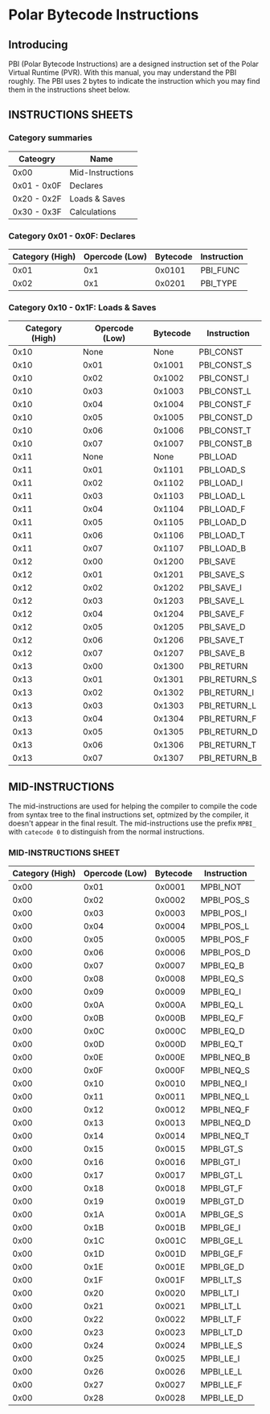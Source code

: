 # Polar Bytecode Instructions
## Introducing
PBI (Polar Bytecode Instructions) are a designed instruction set of the Polar Virtual Runtime (PVR).
With this manual, you may understand the PBI roughly.
The PBI uses 2 bytes to indicate the instruction which you may find them in the instructions sheet below.

## INSTRUCTIONS SHEETS

### Category summaries

|Cateogry|Name|
| ------------ | ------------ |
|0x00|Mid-Instructions|
|0x01 - 0x0F|Declares|
|0x20 - 0x2F|Loads & Saves|
|0x30 - 0x3F|Calculations|

### Category 0x01 - 0x0F: Declares

|Category (High)|Opercode (Low)|Bytecode|Instruction|
| ------------ | ------------ | ------------ | ------------ |
|0x01|0x1|0x0101|PBI_FUNC|
|0x02|0x1|0x0201|PBI_TYPE|

### Category 0x10 - 0x1F: Loads & Saves

|Category (High)|Opercode (Low)|Bytecode|Instruction|
| ------------ | ------------ | ------------ | ------------ |
|0x10|None|None|PBI_CONST|
|0x10|0x01|0x1001|PBI_CONST_S|
|0x10|0x02|0x1002|PBI_CONST_I|
|0x10|0x03|0x1003|PBI_CONST_L|
|0x10|0x04|0x1004|PBI_CONST_F|
|0x10|0x05|0x1005|PBI_CONST_D|
|0x10|0x06|0x1006|PBI_CONST_T|
|0x10|0x07|0x1007|PBI_CONST_B|
|0x11|None|None|PBI_LOAD|
|0x11|0x01|0x1101|PBI_LOAD_S|
|0x11|0x02|0x1102|PBI_LOAD_I|
|0x11|0x03|0x1103|PBI_LOAD_L|
|0x11|0x04|0x1104|PBI_LOAD_F|
|0x11|0x05|0x1105|PBI_LOAD_D|
|0x11|0x06|0x1106|PBI_LOAD_T|
|0x11|0x07|0x1107|PBI_LOAD_B|
|0x12|0x00|0x1200|PBI_SAVE|
|0x12|0x01|0x1201|PBI_SAVE_S|
|0x12|0x02|0x1202|PBI_SAVE_I|
|0x12|0x03|0x1203|PBI_SAVE_L|
|0x12|0x04|0x1204|PBI_SAVE_F|
|0x12|0x05|0x1205|PBI_SAVE_D|
|0x12|0x06|0x1206|PBI_SAVE_T|
|0x12|0x07|0x1207|PBI_SAVE_B|
|0x13|0x00|0x1300|PBI_RETURN|
|0x13|0x01|0x1301|PBI_RETURN_S|
|0x13|0x02|0x1302|PBI_RETURN_I|
|0x13|0x03|0x1303|PBI_RETURN_L|
|0x13|0x04|0x1304|PBI_RETURN_F|
|0x13|0x05|0x1305|PBI_RETURN_D|
|0x13|0x06|0x1306|PBI_RETURN_T|
|0x13|0x07|0x1307|PBI_RETURN_B|

## MID-INSTRUCTIONS
The mid-instructions are used for helping the compiler to compile the code from syntax tree to the final instructions set, optmized by the compiler, it doesn't appear in the final result. The mid-instructions use the prefix `MPBI_` with `catecode 0` to distinguish from the normal instructions.

### MID-INSTRUCTIONS SHEET

|Category (High)|Opercode (Low)|Bytecode|Instruction|
| ------------ | ------------ | ------------ | ------------ |
|0x00|0x01|0x0001|MPBI_NOT|
|0x00|0x02|0x0002|MPBI_POS_S|
|0x00|0x03|0x0003|MPBI_POS_I|
|0x00|0x04|0x0004|MPBI_POS_L|
|0x00|0x05|0x0005|MPBI_POS_F|
|0x00|0x06|0x0006|MPBI_POS_D|
|0x00|0x07|0x0007|MPBI_EQ_B|
|0x00|0x08|0x0008|MPBI_EQ_S|
|0x00|0x09|0x0009|MPBI_EQ_I|
|0x00|0x0A|0x000A|MPBI_EQ_L|
|0x00|0x0B|0x000B|MPBI_EQ_F|
|0x00|0x0C|0x000C|MPBI_EQ_D|
|0x00|0x0D|0x000D|MPBI_EQ_T|
|0x00|0x0E|0x000E|MPBI_NEQ_B|
|0x00|0x0F|0x000F|MPBI_NEQ_S|
|0x00|0x10|0x0010|MPBI_NEQ_I|
|0x00|0x11|0x0011|MPBI_NEQ_L|
|0x00|0x12|0x0012|MPBI_NEQ_F|
|0x00|0x13|0x0013|MPBI_NEQ_D|
|0x00|0x14|0x0014|MPBI_NEQ_T|
|0x00|0x15|0x0015|MPBI_GT_S|
|0x00|0x16|0x0016|MPBI_GT_I|
|0x00|0x17|0x0017|MPBI_GT_L|
|0x00|0x18|0x0018|MPBI_GT_F|
|0x00|0x19|0x0019|MPBI_GT_D|
|0x00|0x1A|0x001A|MPBI_GE_S|
|0x00|0x1B|0x001B|MPBI_GE_I|
|0x00|0x1C|0x001C|MPBI_GE_L|
|0x00|0x1D|0x001D|MPBI_GE_F|
|0x00|0x1E|0x001E|MPBI_GE_D|
|0x00|0x1F|0x001F|MPBI_LT_S|
|0x00|0x20|0x0020|MPBI_LT_I|
|0x00|0x21|0x0021|MPBI_LT_L|
|0x00|0x22|0x0022|MPBI_LT_F|
|0x00|0x23|0x0023|MPBI_LT_D|
|0x00|0x24|0x0024|MPBI_LE_S|
|0x00|0x25|0x0025|MPBI_LE_I|
|0x00|0x26|0x0026|MPBI_LE_L|
|0x00|0x27|0x0027|MPBI_LE_F|
|0x00|0x28|0x0028|MPBI_LE_D|
